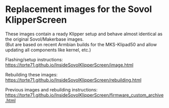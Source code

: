 # Replacement images for the Sovol KlipperScreen

These images contain a ready Klipper setup and behave almost identical as the original Sovol/Makerbase images.\
(But are based on recent Armbian builds for the MKS-Klipad50 and allow updating all components like kernel, etc.)

Flashing/setup instructions: https://torte71.github.io/InsideSovolKlipperScreen/image.html

Rebuilding these images: https://torte71.github.io/InsideSovolKlipperScreen/rebuilding.html

Previous images and rebuilding instructions: https://torte71.github.io/InsideSovolKlipperScreen/firmware_custom_archive.html
